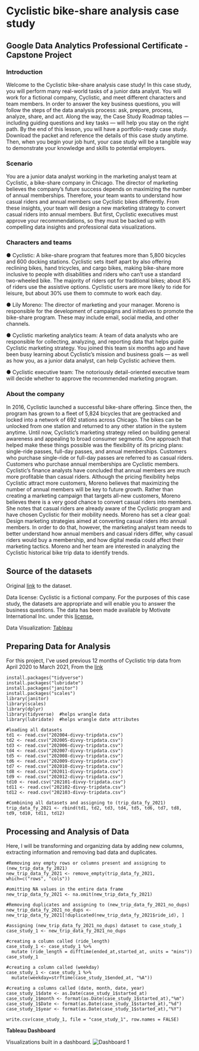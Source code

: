 # Cyclistic bike-share analysis case study
## Google Data Analytics Professional Certificate - Capstone Project

### Introduction
Welcome to the Cyclistic bike-share analysis case study! In this case study, you will perform many real-world tasks of a junior
data analyst. You will work for a fictional company, Cyclistic, and meet different characters and team members. In order to
answer the key business questions, you will follow the steps of the data analysis process: ask, prepare, process, analyze,
share, and act. Along the way, the Case Study Roadmap tables — including guiding questions and key tasks — will help you
stay on the right path.
By the end of this lesson, you will have a portfolio-ready case study. Download the packet and reference the details of this
case study anytime. Then, when you begin your job hunt, your case study will be a tangible way to demonstrate your
knowledge and skills to potential employers.

### Scenario
You are a junior data analyst working in the marketing analyst team at Cyclistic, a bike-share company in Chicago. The director
of marketing believes the company’s future success depends on maximizing the number of annual memberships. Therefore,
your team wants to understand how casual riders and annual members use Cyclistic bikes differently. From these insights,
your team will design a new marketing strategy to convert casual riders into annual members. But first, Cyclistic executives
must approve your recommendations, so they must be backed up with compelling data insights and professional data
visualizations.
### Characters and teams
● Cyclistic: A bike-share program that features more than 5,800 bicycles and 600 docking stations. Cyclistic sets itself
apart by also offering reclining bikes, hand tricycles, and cargo bikes, making bike-share more inclusive to people with
disabilities and riders who can’t use a standard two-wheeled bike. The majority of riders opt for traditional bikes; about
8% of riders use the assistive options. Cyclistic users are more likely to ride for leisure, but about 30% use them to
commute to work each day.

● Lily Moreno: The director of marketing and your manager. Moreno is responsible for the development of campaigns
and initiatives to promote the bike-share program. These may include email, social media, and other channels.

● Cyclistic marketing analytics team: A team of data analysts who are responsible for collecting, analyzing, and
reporting data that helps guide Cyclistic marketing strategy. You joined this team six months ago and have been busy
learning about Cyclistic’s mission and business goals — as well as how you, as a junior data analyst, can help Cyclistic
achieve them.

● Cyclistic executive team: The notoriously detail-oriented executive team will decide whether to approve the
recommended marketing program.

### About the company
In 2016, Cyclistic launched a successful bike-share offering. Since then, the program has grown to a fleet of 5,824 bicycles that
are geotracked and locked into a network of 692 stations across Chicago. The bikes can be unlocked from one station and
returned to any other station in the system anytime.
Until now, Cyclistic’s marketing strategy relied on building general awareness and appealing to broad consumer segments.
One approach that helped make these things possible was the flexibility of its pricing plans: single-ride passes, full-day passes,
and annual memberships. Customers who purchase single-ride or full-day passes are referred to as casual riders. Customers
who purchase annual memberships are Cyclistic members.
Cyclistic’s finance analysts have concluded that annual members are much more profitable than casual riders. Although the
pricing flexibility helps Cyclistic attract more customers, Moreno believes that maximizing the number of annual members will
be key to future growth. Rather than creating a marketing campaign that targets all-new customers, Moreno believes there is a
very good chance to convert casual riders into members. She notes that casual riders are already aware of the Cyclistic
program and have chosen Cyclistic for their mobility needs.
Moreno has set a clear goal: Design marketing strategies aimed at converting casual riders into annual members. In order to
do that, however, the marketing analyst team needs to better understand how annual members and casual riders differ, why
casual riders would buy a membership, and how digital media could affect their marketing tactics. Moreno and her team are
interested in analyzing the Cyclistic historical bike trip data to identify trends.

## Source of the datasets
Original [link](https://divvy-tripdata.s3.amazonaws.com/index.html) to the dataset.

Data license: Cyclistic is a fictional company. For the purposes of this case study,
the datasets are appropriate and will enable you to answer the business questions. The data has been made available by
Motivate International Inc. under this [license.](https://ride.divvybikes.com/data-license-agreement)

Data Visualization: [Tableau](https://public.tableau.com/views/Cyclisticbike-shareanalysis_16456039688820/Dashboard1?:language=en-US&:display_count=n&:origin=viz_share_link)

## Preparing Data for Analysis
For this project, I've used previous 12 months of Cyclistic trip data from April 2020 to March 2021, From the  [link](https://divvy-tripdata.s3.amazonaws.com/index.html)


```
install.packages("tidyverse")
install.packages("lubridate")
install.packages("janitor")
install.packages("scales")
library(janitor)
library(scales)
library(dplyr)
library(tidyverse)  #helps wrangle data
library(lubridate)  #helps wrangle date attributes
```
```
#loading all datasets
td1 <- read.csv("202004-divvy-tripdata.csv")
td2 <- read.csv("202005-divvy-tripdata.csv")
td3 <- read.csv("202006-divvy-tripdata.csv")
td4 <- read.csv("202007-divvy-tripdata.csv")
td5 <- read.csv("202008-divvy-tripdata.csv")
td6 <- read.csv("202009-divvy-tripdata.csv")
td7 <- read.csv("202010-divvy-tripdata.csv")
td8 <- read.csv("202011-divvy-tripdata.csv")
td9 <- read.csv("202012-divvy-tripdata.csv")
td10 <- read.csv("202101-divvy-tripdata.csv")
td11 <- read.csv("202102-divvy-tripdata.csv")
td12 <- read.csv("202103-divvy-tripdata.csv")
```
```
#Combining all datasets and assigning to (trip_data_fy_2021)
trip_data_fy_2021 <- rbind(td1, td2, td3, td4, td5, td6, td7, td8, td9, td10, td11, td12)
```
## Processing and Analysis of Data
Here, I will be transforming and organizing data by adding new columns, extracting information and removing bad data and duplicates.
```
#Removing any empty rows or columns present and assigning to (new_trip_data_fy_2021)
new_trip_data_fy_2021 <- remove_empty(trip_data_fy_2021, which=c("rows", "cols"))

#omitting NA values in the entire data frame
new_trip_data_fy_2021 <- na.omit(new_trip_data_fy_2021)

#Removing duplicates and assigning to (new_trip_data_fy_2021_no_dups)
new_trip_data_fy_2021_no_dups <- new_trip_data_fy_2021[!duplicated(new_trip_data_fy_2021$ride_id), ]

#assigning (new_trip_data_fy_2021_no_dups) dataset to case_study_1
case_study_1 <- new_trip_data_fy_2021_no_dups

#creating a column called (ride_length)
case_study_1 <- case_study_1 %>% 
  mutate (ride_length = difftime(ended_at,started_at, units = "mins"))
case_study_1

#creating a column called (weekday)
case_study_1 <- case_study_1 %>% 
  mutate(weekday=strftime(case_study_1$ended_at, "%A"))
  
#creating a columns called (date, month, date, year)
case_study_1$date <- as.Date(case_study_1$started_at)
case_study_1$month <- format(as.Date(case_study_1$started_at),"%m")
case_study_1$Date <- format(as.Date(case_study_1$started_at),"%d")
case_study_1$year <- format(as.Date(case_study_1$started_at),"%Y")
```
```
write.csv(case_study_1, file = "case_study_1", row.names = FALSE)
```
**Tableau Dashboard**

Visualizations built in a dashboard. 
![Dashboard 1](https://user-images.githubusercontent.com/53640666/158020449-dacc2015-b691-41eb-8c62-3e49bcd19f44.png)

